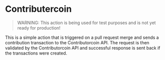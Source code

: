 # Contributercoin

> WARNING: This action is being used for test purposes and is not yet ready for production!

This is a simple action that is triggered on a pull request merge and sends a contribution transaction to the Contributorcoin API. The request is then validated by the Contributorcoin API and successful response is sent back if the transactions were created.
